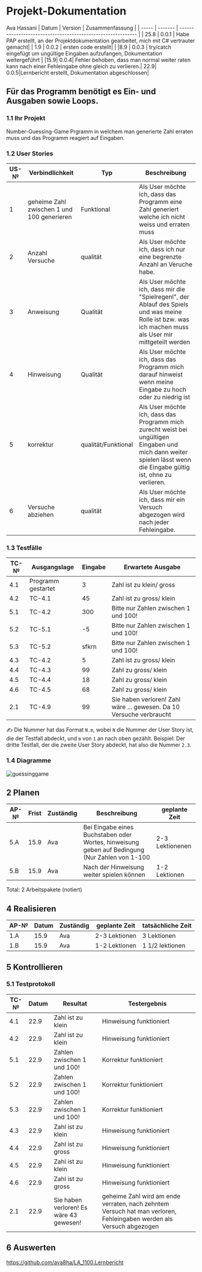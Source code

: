# Projekt-Dokumentation


Ava Hassani
| Datum | Version | Zusammenfassung                                              |
| ----- | ------- | ------------------------------------------------------------ |
| 25.8  | 0.0.1   | Habe PAP erstellt, an der Projektdokumentation gearbeitet, mich mit C# vertrauter gemacht|
| 1.9   | 0.0.2   | ersten code erstellt|                                                              |
|8.9    | 0.0.3  | try/catch eingefügt um ungültige Eingaben aufzufangen, Dokumentation weitergeführt | 
|15.9| 0.0.4| Fehler behoben, dass man normal weiter raten kann nach einer Fehleingabe ohne gleich zu verlieren.|
22.9| 0.0.5|Lernbericht erstellt, Dokumentation abgeschlossen|

##  Für das Programm benötigt es Ein- und Ausgaben sowie Loops.

### 1.1 Ihr Projekt

Number-Guessing-Game Prgramm in welchem man generierte Zahl erraten muss und das Programm reagiert auf Eingaben.

### 1.2 User Stories

| US-№ | Verbindlichkeit | Typ  | Beschreibung                       |
| ---- | --------------- | ---- | ---------------------------------- |
| 1    | geheime Zahl zwischen 1 und 100 generieren| Funktional|Als User möchte ich, dass das Programm eine Zahl generiert welche ich nicht weiss und erraten muss |
|2 | Anzahl Versuche| qualität| Als User möchte ich, dass ich nur eine begrenzte Anzahl an Veruche habe.
|3| Anweisung|Qualität| Als User möchte ich, dass mir die "Spielregenl", der Ablauf des Spiels und was meine Rolle ist bzw. was ich machen muss als User mir mittgeteilt werden|
| 4 | Hinweisung  | Qualität| Als User möchte ich, dass das Programm mich darauf hinweist wenn meine Eingabe zu hoch oder zu niedrig ist |
|5 | korrektur | qualität/Funktional | Als User möchte ich, dass das Programm mich zurecht weist bei ungültigen Eingaben und mich dann weiter spielen lässt wenn die Eingabe gültig ist, ohne zu verlieren.|
|6| Versuche abziehen| qualität| Als User möchte ich, dass mir ein Versuch abgezogen wird nach jeder Fehleingabe.|



### 1.3 Testfälle

| TC-№ | Ausgangslage | Eingabe | Erwartete Ausgabe |
| ---- | ------------ | ------- | ----------------- |
| 4.1  | Programm gestartet | 3       | Zahl ist zu klein/ gross|             
|4.2| TC-4.1| 45| Zahl ist zu gross/ klein|
| 5.1 |TC-4.2|300| Bitte nur Zahlen zwischen 1 und 100!|
|5.2| TC-5.1|-5 | Bitte nur Zahlen zwischen 1 und 100!|
|5.3|TC-5.2| sfkrn | Bitte nur Zahlen zwischen 1 und 100!|
|4.3|TC-4.2| 5| Zahl ist zu gross/ klein|
|4.4| TC-4.3|99 | Zahl zu gross/ klein|
|4.5| TC-4.4|18 | Zahl zu gross/ klein|
|4.6| TC-4.5|68 | Zahl zu gross/ klein|
|2.1| TC-4.9|99 |Sie haben verloren! Zahl wäre ... gewesen. Da 10 Versuche verbraucht|

✍️ Die Nummer hat das Format `N.m`, wobei `N` die Nummer der User Story ist, die der Testfall abdeckt, und `m` von `1` an nach oben gezählt. Beispiel: Der dritte Testfall, der die zweite User Story abdeckt, hat also die Nummer `2.3`.

### 1.4 Diagramme
![guessinggame](https://user-images.githubusercontent.com/111045914/189060986-c62fd256-fed4-4a28-8b58-be7990338dc3.png)
 

## 2 Planen

| AP-№ | Frist | Zuständig | Beschreibung | geplante Zeit |
| ---- | ----- | --------- | ------------ | ------------- |
| 5.A  | 15.9 | Ava | Bei Eingabe eines Buchstaben oder Wortes, hinweisung geben auf Bedingung (Nur Zahlen von 1-100| 2-3 Lektionenen|
|  5.B |  15.9| Ava | Nach der Hinweisung weiter spielen können | 1-2 Lektionen  


Total: 2 Arbeitspakete (notiert)


## 4 Realisieren

| AP-№ | Datum | Zuständig | geplante Zeit | tatsächliche Zeit |
| ---- | ----- | --------- | ------------- | ----------------- |
| 1.A  | 15.9  | Ava       |2-3 Lektionen  |   3 Lektionen        |
| 1.B  | 15.9  | Ava       |1-2 Lektionen  | 1 1/2 lektionen             |


## 5 Kontrollieren

### 5.1 Testprotokoll

| TC-№ | Datum | Resultat | Testergebnis |
| ---- | ----- | -------- | ------ |
| 4.1  |22.9   | Zahl ist zu klein |Hinweisung funktioniert|
| 4.2 |22.9|Zahl ist zu klein| Hinweisung funktioniert     |
|5.1|22.9|Zahlen zwischen 1 und 100!| Korrektur funktioniert|
|5.2|22.9|Zahlen zwischen 1 und 100!| Korrektur funktioniert|
|5.3|22.9| Zahlen zwischen 1 und 100!| Korrektur funktioniert|
|4.3 | 22.9| Zahl ist zu klein| Hinweisung funktioniert|
|4.4|22.9| Zahl ist zu gross|Hinweisung funktioniert|
|4.5|22.9|Zahl ist zu klein|Hinweisung funktioniert|
|4.6|22.9| Zahl ist zu gross| Hinweisung funktioniert|
|2.1|22.9| Sie haben verloren! Es wäre 43 gewesen!| geheime Zahl wird am ende verraten, nach zehntem Versuch hat man verloren, Fehleingaben werden als Versuch abgezogen|

## 6 Auswerten

https://github.com/ava8ha/LA_1100.Lernbericht

